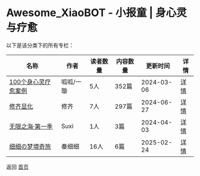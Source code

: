 # Awesome_XiaoBOT - 小报童 | 身心灵与疗愈

以下是该分类下的所有专栏：

| 名称 | 作者 | 读者数量 | 内容数量 | 更新时间 | 详情 |
|------|------|----------|----------|----------|------|
| [100个身心灵疗愈案例](https://xiaobot.net/p/liaoyuanli?refer=0b133df9-27dc-423b-8101-639049001c13) | 呱呱/一璇 | 5人 | 352篇 |  2024-03-06 | [详情](../data/liaoyuanli.md) |
| [修齐显化](https://xiaobot.net/p/xiuqi?refer=0b133df9-27dc-423b-8101-639049001c13) | 修齐 | 7人 | 297篇 |  2024-06-27 | [详情](../data/xiuqi.md) |
| [无限之海·第一季](https://xiaobot.net/p/icebluesea?refer=0b133df9-27dc-423b-8101-639049001c13) | Suxi | 1人 | 3篇 |  2024-04-03 | [详情](../data/icebluesea.md) |
| [细细の梦境奇旅](https://xiaobot.net/p/unique?refer=0b133df9-27dc-423b-8101-639049001c13) | 秦细细 | 16人 | 6篇 |  2025-02-24 | [详情](../data/unique.md) |


返回 [首页](../README.md)
